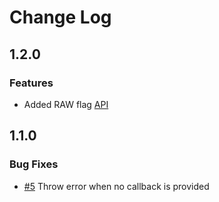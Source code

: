 # Change Log

## 1.2.0

### Features

 * Added RAW flag [API](./docs/API.md)

## 1.1.0

### Bug Fixes

 * [#5](#5) Throw error when no callback is provided
